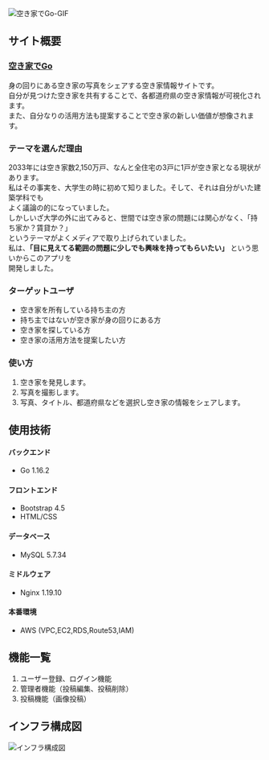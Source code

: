 
![空き家でGo-GIF](https://user-images.githubusercontent.com/43948442/122051689-d81cb480-ce1f-11eb-958d-e9a92fa58cd7.gif)
## サイト概要

### [空き家でGo](http://akiyadego.com)<br>

身の回りにある空き家の写真をシェアする空き家情報サイトです。<br>
自分が見つけた空き家を共有することで、各都道府県の空き家情報が可視化されます。<br>
また、自分なりの活用方法も提案することで空き家の新しい価値が想像されます。<br>

### テーマを選んだ理由

2033年には空き家数2,150万戸、なんと全住宅の3戸に1戸が空き家となる現状があります。<br>
私はその事実を、大学生の時に初めて知りました。そして、それは自分がいた建築学科でも<br>
よく議論の的になっていました。<br>
しかしいざ大学の外に出てみると、世間では空き家の問題には関心がなく、「持ち家か？賃貸か？」<br>
というテーマがよくメディアで取り上げられていました。<br>
私は、__「目に見えてる範囲の問題に少しでも興味を持ってもらいたい」__ という思いからこのアプリを<br>
開発しました。<br>

### ターゲットユーザ

- 空き家を所有している持ち主の方
- 持ち主ではないが空き家が身の回りにある方
- 空き家を探している方
- 空き家の活用方法を提案したい方

### 使い方
1. 空き家を発見します。
1. 写真を撮影します。
1. 写真、タイトル、都道府県などを選択し空き家の情報をシェアします。

## 使用技術
#### バックエンド
- Go 1.16.2
#### フロントエンド
- Bootstrap 4.5
- HTML/CSS
#### データベース
- MySQL 5.7.34
#### ミドルウェア
- Nginx 1.19.10
#### 本番環境
- AWS (VPC,EC2,RDS,Route53,IAM)

## 機能一覧
1. ユーザー登録、ログイン機能
1. 管理者機能（投稿編集、投稿削除）
1. 投稿機能（画像投稿）

## インフラ構成図
![インフラ構成図](https://user-images.githubusercontent.com/43948442/121908339-e0b1b400-cd67-11eb-9ba9-5ed491d6b2a6.jpeg)
